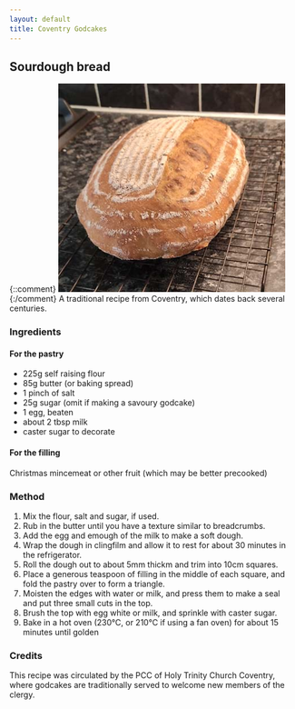 ```yaml
---
layout: default
title: Coventry Godcakes
---
```


## Sourdough bread
{::comment}
![Picture of sourdough loaf](assets/images/sourdough.jpg)
{:/comment}
A traditional recipe from Coventry, which dates back several centuries.

### Ingredients
#### For the pastry
- 225g self raising flour 
- 85g butter (or baking spread)
- 1 pinch of salt 
- 25g sugar (omit if making a savoury godcake)
- 1 egg, beaten
- about 2 tbsp milk
- caster sugar to decorate

#### For the filling
Christmas mincemeat or other fruit (which may be better precooked) 

### Method
1. Mix the flour, salt and sugar, if used. 
2. Rub in the butter until you have a texture similar to breadcrumbs.
3. Add the egg and emough of the milk to make a soft dough.
4. Wrap the dough in clingfilm and allow it to rest for about 30 minutes in the refrigerator.
5. Roll the dough out to about 5mm thickm and trim into 10cm squares.
6. Place a generous teaspoon of filling in the middle of each square, and fold the pastry over to form a triangle.
7. Moisten the edges with water or milk, and press them to make a seal and put three small cuts in the top.
8. Brush the top with egg white or milk, and sprinkle with caster sugar.
9. Bake in a hot oven (230°C, or 210°C if using a fan oven) for about 15 minutes until golden

### Credits
This recipe was circulated by the PCC of Holy Trinity Church Coventry, where godcakes are traditionally served to welcome new members of the clergy.